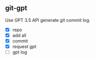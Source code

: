 ## git-gpt

Use GPT 3.5 API generate git commit log.

- [x] repo
- [x] add all
- [x] commit
- [x] request gpt
- [ ] gpt log
